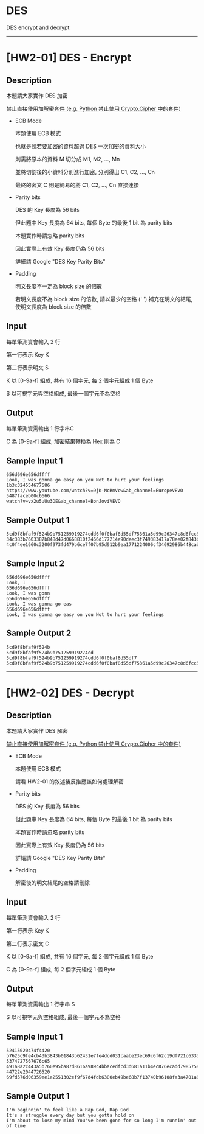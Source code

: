 # DES
DES encrypt and decrypt

***

# [HW2-01] DES - Encrypt
## Description

本題請大家實作 DES 加密

<ins>禁止直接使用加解密套件 (e.g. Python 禁止使用 Crypto.Cipher 中的套件)</ins>

* ECB Mode

  本題使用 ECB 模式

  也就是說若要加密的資料超過 DES 一次加密的資料大小

  則需將原本的資料 M 切分成 M1, M2, ..., Mn

  並將切割後的小資料分別進行加密, 分別得出 C1, C2, ..., Cn

  最終的密文 C 則是簡易的將 C1, C2, ..., Cn 直接連接

* Parity bits

  DES 的 Key 長度為 56 bits

  但此題中 Key 長度為 64 bits, 每個 Byte 的最後 1 bit 為 parity bits

  本題實作時請忽略 parity bits

  因此實際上有效 Key 長度仍為 56 bits

  詳細請 Google "DES Key Parity Bits"

* Padding

  明文長度不一定為 block size 的倍數

  若明文長度不為 block size 的倍數, 請以最少的空格 (' ') 補充在明文的結尾, 使明文長度為 block size 的倍數


## Input

  每單筆測資會輸入 2 行

  第一行表示 Key K

  第二行表示明文 S

  K 以 [0-9a-f] 組成, 共有 16 個字元, 每 2 個字元組成 1 個 Byte

  S 以可視字元與空格組成, 最後一個字元不為空格


## Output

  每單筆測資需輸出 1 行字串C

  C 為 [0-9a-f] 組成, 加密結果轉換為 Hex 則為 C


## Sample Input 1 

    656d696e656dffff
    Look, I was gonna go easy on you Not to hurt your feelings
    1b3c324554677686
    https://www.youtube.com/watch?v=9jK-NcRmVcw&ab_channel=EuropeVEVO
    5487faceb00c6666
    watch?v=vx2u5uUu3DE&ab_channel=BonJoviVEVO
    
## Sample Output 1

    5cd9f8bfaf9f524b9b751259919274cdd6f0f0baf8d55df75361a5d99c26347c8d6fcc58386c7ecbffc2cc84660cadbec354c7a1a83395d3a226c97030421709
    34c383b7603387b848d47d0668810f2466d177214e90deec3f749383417a78ee02f843b017c5e923590a3e407f59274f5450c18e91894c6ef850adcbe41481d7a847b0801b48576d
    4c0f4ee1660c3200f973fd479b6ce7f07b95d912b9ea1771224006cf34692986b448cab4ba27ce1bd5ec96fc0b73935c

## Sample Input 2 

    656d696e656dffff
    Look, I
    656d696e656dffff
    Look, I was gonn
    656d696e656dffff
    Look, I was gonna go eas
    656d696e656dffff
    Look, I was gonna go easy on you Not to hurt your feelings

## Sample Output 2

    5cd9f8bfaf9f524b
    5cd9f8bfaf9f524b9b751259919274cd
    5cd9f8bfaf9f524b9b751259919274cdd6f0f0baf8d55df7
    5cd9f8bfaf9f524b9b751259919274cdd6f0f0baf8d55df75361a5d99c26347c8d6fcc58386c7ecbffc2cc84660cadbec354c7a1a83395d3a226c97030421709

***

# [HW2-02] DES - Decrypt
## Description

本題請大家實作 DES 解密

<ins>禁止直接使用加解密套件 (e.g. Python 禁止使用 Crypto.Cipher 中的套件)</ins>

* ECB Mode

  本題使用 ECB 模式

  請看 HW2-01 的敘述後反推應該如何處理解密

* Parity bits

  DES 的 Key 長度為 56 bits

  但此題中 Key 長度為 64 bits, 每個 Byte 的最後 1 bit 為 parity bits

  本題實作時請忽略 parity bits

  因此實際上有效 Key 長度仍為 56 bits

  詳細請 Google "DES Key Parity Bits"

* Padding

  解密後的明文結尾的空格請刪除


## Input

  每單筆測資會輸入 2 行

  第一行表示 Key K

  第二行表示密文 C

  K 以 [0-9a-f] 組成, 共有 16 個字元, 每 2 個字元組成 1 個 Byte

  C 為 [0-9a-f] 組成, 每 2 個字元組成 1 個 Byte


## Output

  每單筆測資需輸出 1 行字串 S

  S 以可視字元與空格組成, 最後一個字元不為空格


## Sample Input 1 

    52415020474f4420
    b7625c9fe4cb43b3843b01843b62431e7fe4dcd031caabe23ec69c6f62c19df721c633352e4f7b998e667e5ffe8bbc17
    5374727567676c65
    491a8a2c443a5b760e95ba87d8616a989c4bbacedfcd3d681a11b4ec876ecadd79857582a722f0f21d4d51482e067b32
    44722e2044726520
    69fd576d06359ee1a2551302ef9f67d4fdb6380eb49be68b7f13740b96108fa3a4701a8f4ffb0759b2a70fced04427ada7564f285b2005fff4a32e75422ffa26cca99968ffb36ee1875ec09dfef4cfb6

## Sample Output 1

    I'm beginnin' to feel like a Rap God, Rap God
    It's a struggle every day but you gotta hold on
    I'm about to lose my mind You've been gone for so long I'm runnin' out of time
